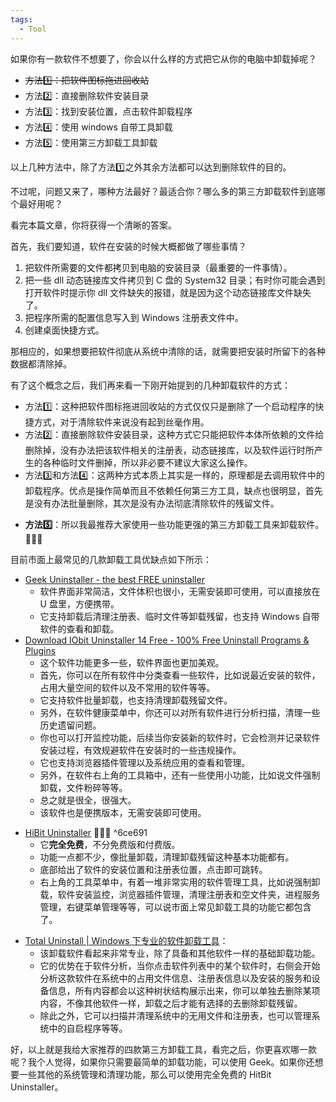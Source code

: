 ```yaml
---
tags:
  - Tool
---
```


如果你有一款软件不想要了，你会以什么样的方式把它从你的电脑中卸载掉呢？

+ ~~方法~~~~1️⃣~~~~：把软件图标拖进回收站~~
+ 方法2️⃣：直接删除软件安装目录
+ 方法3️⃣：找到安装位置，点击软件卸载程序
+ 方法4️⃣：使用 windows 自带工具卸载
+ 方法5️⃣：使用第三方卸载工具卸载

以上几种方法中，除了方法1️⃣之外其余方法都可以达到删除软件的目的。

不过呢，问题又来了，哪种方法最好？最适合你？哪么多的第三方卸载软件到底哪个最好用呢？

看完本篇文章，你将获得一个清晰的答案。

首先，我们要知道，软件在安装的时候大概都做了哪些事情？

1. 把软件所需要的文件都拷贝到电脑的安装目录（最重要的一件事情）。
2. 把一些 dll 动态链接库文件拷贝到 C 盘的 System32 目录；有时你可能会遇到打开软件时提示你 dll 文件缺失的报错，就是因为这个动态链接库文件缺失了。
3. 把程序所需的配置信息写入到 Windows 注册表文件中。
4. 创建桌面快捷方式。

那相应的，如果想要把软件彻底从系统中清除的话，就需要把安装时所留下的各种数据都清除掉。

有了这个概念之后，我们再来看一下刚开始提到的几种卸载软件的方式：

+ 方法1️⃣：这种把软件图标拖进回收站的方式仅仅只是删除了一个启动程序的快捷方式，对于清除软件来说没有起到丝毫作用。
+ 方法2️⃣：直接删除软件安装目录，这种方式它只能把软件本体所依赖的文件给删除掉，没有办法把该软件相关的注册表，动态链接库，以及软件运行时所产生的各种临时文件删掉，所以非必要不建议大家这么操作。
+ 方法3️⃣和方法4️⃣：这两种方式本质上其实是一样的，原理都是去调用软件中的卸载程序。优点是操作简单而且不依赖任何第三方工具，缺点也很明显，首先是没有办法批量删除，其次是没有办法彻底清除软件的残留文件。
- **方法5️⃣**：所以我最推荐大家使用一些功能更强的第三方卸载工具来卸载软件。🚀🚀🚀

目前市面上最常见的几款卸载工具优缺点如下所示：

+ [Geek Uninstaller - the best FREE uninstaller](https://geekuninstaller.com/)
    - 软件界面非常简洁，文件体积也很小，无需安装即可使用，可以直接放在 U 盘里，方便携带。
    - 它支持卸载后清理注册表、临时文件等卸载残留，也支持 Windows 自带软件的查看和卸载。
+ [Download IObit Uninstaller 14 Free - 100% Free Uninstall Programs & Plugins](https://www.iobit.com/en/advanceduninstaller.php)
    - 这个软件功能更多一些，软件界面也更加美观。
    - 首先，你可以在所有软件中分类查看一些软件，比如说最近安装的软件，占用大量空间的软件以及不常用的软件等等。
    - 它支持软件批量卸载，也支持清理卸载残留文件。
    - 另外，在软件健康菜单中，你还可以对所有软件进行分析扫描，清理一些历史遗留问题。
    - 你也可以打开监控功能，后续当你安装新的软件时，它会检测并记录软件安装过程，有效规避软件在安装时的一些违规操作。
    - 它也支持浏览器插件管理以及系统应用的查看和管理。
    - 另外，在软件右上角的工具箱中，还有一些使用小功能，比如说文件强制卸载，文件粉碎等等。
    - 总之就是很全，很强大。
    - 该软件也是便携版本，无需安装即可使用。
- [HiBit Uninstaller](https://www.softpedia.com/get/Tweak/Uninstallers/HiBit-Uninstaller.shtml) 🚀🚀🚀 ^6ce691
    - 它**完全免费**，不分免费版和付费版。
    - 功能一点都不少，像批量卸载，清理卸载残留这种基本功能都有。
    - 底部给出了软件的安装位置和注册表位置，点击即可跳转。
    - 右上角的工具菜单中，有着一堆非常实用的软件管理工具，比如说强制卸载，软件安装监控，浏览器插件管理，清理注册表和空文件夹，进程服务管理，右键菜单管理等等，可以说市面上常见卸载工具的功能它都包含了。
+ [Total Uninstall | Windows 下专业的软件卸载工具](https://www.martau.com/zh-CN/)：
    - 该卸载软件看起来非常专业，除了具备和其他软件一样的基础卸载功能。
    - 它的优势在于软件分析，当你点击软件列表中的某个软件时，右侧会开始分析这款软件在系统中的占用文件信息、注册表信息以及安装的服务和设备信息，所有内容都会以这种树状结构展示出来，你可以单独去删除某项内容，不像其他软件一样，卸载之后才能有选择的去删除卸载残留。
    - 除此之外，它可以扫描并清理系统中的无用文件和注册表，也可以管理系统中的自启程序等等。

好，以上就是我给大家推荐的四款第三方卸载工具，看完之后，你更喜欢哪一款呢？我个人觉得，如果你只需要最简单的卸载功能，可以使用 Geek。如果你还想要一些其他的系统管理和清理功能，那么可以使用完全免费的 HitBit Uninstaller。
